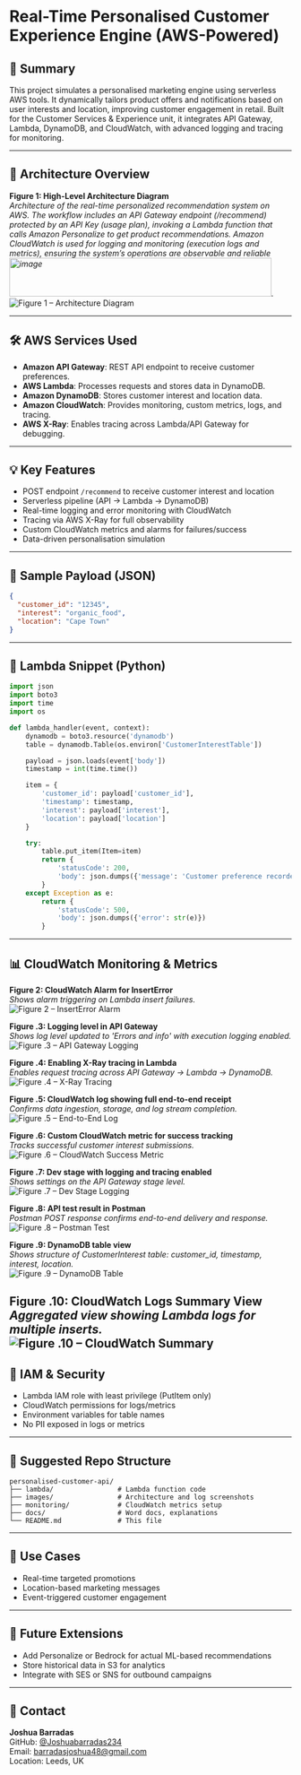 # Real-Time Personalised Customer Experience Engine (AWS-Powered)

## 📌 Summary
This project simulates a personalised marketing engine using serverless AWS tools. It dynamically tailors product offers and notifications based on user interests and location, improving customer engagement in retail. Built for the Customer Services & Experience unit, it integrates API Gateway, Lambda, DynamoDB, and CloudWatch, with advanced logging and tracing for monitoring.

---

## 🧠 Architecture Overview

**Figure 1: High-Level Architecture Diagram**  
*Architecture of the real-time personalized recommendation system on AWS. The workflow includes an API Gateway endpoint (/recommend) protected by an API Key (usage plan), invoking a Lambda function that calls Amazon Personalize to get product recommendations. Amazon CloudWatch is used for logging and monitoring (execution logs and metrics), ensuring the system’s operations are observable and reliable<img width="468" height="69" alt="image" src="https://github.com/user-attachments/assets/d3509601-be7e-48c4-a8ce-86df31481185" />.*  
![Figure 1 – Architecture Diagram](Figure%201.png)

---

## 🛠️ AWS Services Used

- **Amazon API Gateway**: REST API endpoint to receive customer preferences.
- **AWS Lambda**: Processes requests and stores data in DynamoDB.
- **Amazon DynamoDB**: Stores customer interest and location data.
- **Amazon CloudWatch**: Provides monitoring, custom metrics, logs, and tracing.
- **AWS X-Ray**: Enables tracing across Lambda/API Gateway for debugging.

---

## 💡 Key Features

- POST endpoint `/recommend` to receive customer interest and location
- Serverless pipeline (API → Lambda → DynamoDB)
- Real-time logging and error monitoring with CloudWatch
- Tracing via AWS X-Ray for full observability
- Custom CloudWatch metrics and alarms for failures/success
- Data-driven personalisation simulation

---

## 🧪 Sample Payload (JSON)

```json
{
  "customer_id": "12345",
  "interest": "organic_food",
  "location": "Cape Town"
}
```

---

## 🧾 Lambda Snippet (Python)

```python
import json
import boto3
import time
import os

def lambda_handler(event, context):
    dynamodb = boto3.resource('dynamodb')
    table = dynamodb.Table(os.environ['CustomerInterestTable'])

    payload = json.loads(event['body'])
    timestamp = int(time.time())

    item = {
        'customer_id': payload['customer_id'],
        'timestamp': timestamp,
        'interest': payload['interest'],
        'location': payload['location']
    }

    try:
        table.put_item(Item=item)
        return {
            'statusCode': 200,
            'body': json.dumps({'message': 'Customer preference recorded.'})
        }
    except Exception as e:
        return {
            'statusCode': 500,
            'body': json.dumps({'error': str(e)})
        }
```

---

## 📊 CloudWatch Monitoring & Metrics

**Figure 2: CloudWatch Alarm for InsertError**  
*Shows alarm triggering on Lambda insert failures.*  
![Figure 2 – InsertError Alarm](Figure%202.png)

**Figure .3: Logging level in API Gateway**  
*Shows log level updated to 'Errors and info' with execution logging enabled.*  
![Figure .3 – API Gateway Logging](Figure%203.png)

**Figure .4: Enabling X-Ray tracing in Lambda**  
*Enables request tracing across API Gateway → Lambda → DynamoDB.*  
![Figure .4 – X-Ray Tracing](Figure%204.png)

**Figure .5: CloudWatch log showing full end-to-end receipt**  
*Confirms data ingestion, storage, and log stream completion.*  
![Figure .5 – End-to-End Log](Figure%205.png)

**Figure .6: Custom CloudWatch metric for success tracking**  
*Tracks successful customer interest submissions.*  
![Figure .6 – CloudWatch Success Metric](Figure%206.png)

**Figure .7: Dev stage with logging and tracing enabled**  
*Shows settings on the API Gateway stage level.*  
![Figure .7 – Dev Stage Logging](Figure%207.png)

**Figure .8: API test result in Postman**  
*Postman POST response confirms end-to-end delivery and response.*  
![Figure .8 – Postman Test](Figure%208.png)

**Figure .9: DynamoDB table view**  
*Shows structure of CustomerInterest table: customer_id, timestamp, interest, location.*  
![Figure .9 – DynamoDB Table](Figure%209.png)

**Figure .10: CloudWatch Logs Summary View**  
*Aggregated view showing Lambda logs for multiple inserts.*  
![Figure .10 – CloudWatch Summary](Figure%2010.png)
---

## 🔐 IAM & Security

- Lambda IAM role with least privilege (PutItem only)
- CloudWatch permissions for logs/metrics
- Environment variables for table names
- No PII exposed in logs or metrics

---

## 📁 Suggested Repo Structure

```
personalised-customer-api/
├── lambda/                # Lambda function code
├── images/                # Architecture and log screenshots
├── monitoring/            # CloudWatch metrics setup
├── docs/                  # Word docs, explanations
└── README.md              # This file
```

---

## 🔗 Use Cases

- Real-time targeted promotions
- Location-based marketing messages
- Event-triggered customer engagement

---

## 🧩 Future Extensions

- Add Personalize or Bedrock for actual ML-based recommendations
- Store historical data in S3 for analytics
- Integrate with SES or SNS for outbound campaigns

---

## 🙋 Contact

**Joshua Barradas**  
GitHub: [@Joshuabarradas234](https://github.com/Joshuabarradas234)  
Email: barradasjoshua48@gmail.com  
Location: Leeds, UK
